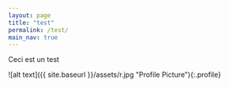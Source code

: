 ```yaml
---
layout: page
title: "test"
permalink: /test/
main_nav: true
---
```


Ceci est un test

![alt text]({{ site.baseurl }}/assets/r.jpg "Profile Picture"){:.profile}
